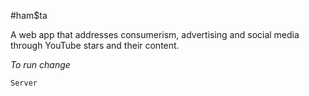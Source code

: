 #ham$ta

A web app that addresses consumerism, advertising and social media through YouTube stars and their content.

*To run change*

`Server`